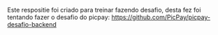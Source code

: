 Este respositie foi criado para treinar fazendo desafio, desta fez foi tentando fazer o desafio do picpay: https://github.com/PicPay/picpay-desafio-backend

